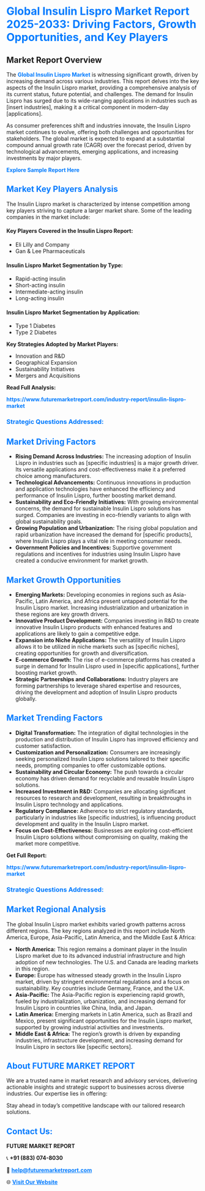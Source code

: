 <h1 style="color: #007BFF;">Global Insulin Lispro Market Report 2025-2033: Driving Factors, Growth Opportunities, and Key Players</h1>

<section id="overview">
<h2>Market Report Overview</h2>
<p>The <a href="https://www.futuremarketreport.com/industry-report/insulin-lispro-market" style="color: #007BFF; text-decoration: none;"><strong>Global Insulin Lispro Market</strong></a> is witnessing significant growth, driven by increasing demand across various industries. This report delves into the key aspects of the Insulin Lispro market, providing a comprehensive analysis of its current status, future potential, and challenges. The demand for Insulin Lispro has surged due to its wide-ranging applications in industries such as [insert industries], making it a critical component in modern-day [applications].</p>
<p>As consumer preferences shift and industries innovate, the Insulin Lispro market continues to evolve, offering both challenges and opportunities for stakeholders. The global market is expected to expand at a substantial compound annual growth rate (CAGR) over the forecast period, driven by technological advancements, emerging applications, and increasing investments by major players.</p>
</section>

<section id="overview">
<p><a href="https://www.futuremarketreport.com/request-sample/reportId=27308" style="color: #007BFF; text-decoration: none;"><strong>Explore Sample Report Here</strong></a></p>
</section>

<section id="key-players">
<h2 style="color: #007BFF;">Market Key Players Analysis</h2>
<p>The Insulin Lispro market is characterized by intense competition among key players striving to capture a larger market share. Some of the leading companies in the market include:</p>
<h4>Key Players Covered in the Insulin Lispro Report:</h4>
<ul><li>Eli Lilly and Company</li><li>Gan &amp; Lee Pharmaceuticals</li></ul>
<h4>Insulin Lispro Market Segmentation by Type:</h4>
<ul><li>Rapid-acting insulin</li><li>Short-acting insulin</li><li>Intermediate-acting insulin</li><li>Long-acting insulin</li></ul>

<h4>Insulin Lispro Market Segmentation by Application:</h4>
<ul><li>Type 1 Diabetes</li><li>Type 2 Diabetes</li></ul>
<p><strong>Key Strategies Adopted by Market Players:</strong></p>
<ul>
<li>Innovation and R&D</li>
<li>Geographical Expansion</li>
<li>Sustainability Initiatives</li>
<li>Mergers and Acquisitions</li>
</ul>
</section>

<section>
<p><strong>Read Full Analysis: </strong></p><a href="https://www.futuremarketreport.com/industry-report/insulin-lispro-market" style="color: #007BFF; text-decoration: none;"><strong>https://www.futuremarketreport.com/industry-report/insulin-lispro-market</strong></a>
<h3 style="color: #007BFF;">Strategic Questions Addressed:</h3>
</section>

<section id="driving-factors">
<h2 style="color: #007BFF;">Market Driving Factors</h2>
<ul>
<li><strong>Rising Demand Across Industries:</strong> The increasing adoption of Insulin Lispro in industries such as [specific industries] is a major growth driver. Its versatile applications and cost-effectiveness make it a preferred choice among manufacturers.</li>
<li><strong>Technological Advancements:</strong> Continuous innovations in production and application technologies have enhanced the efficiency and performance of Insulin Lispro, further boosting market demand.</li>
<li><strong>Sustainability and Eco-Friendly Initiatives:</strong> With growing environmental concerns, the demand for sustainable Insulin Lispro solutions has surged. Companies are investing in eco-friendly variants to align with global sustainability goals.</li>
<li><strong>Growing Population and Urbanization:</strong> The rising global population and rapid urbanization have increased the demand for [specific products], where Insulin Lispro plays a vital role in meeting consumer needs.</li>
<li><strong>Government Policies and Incentives:</strong> Supportive government regulations and incentives for industries using Insulin Lispro have created a conducive environment for market growth.</li>
</ul>
</section>

<section id="growth-opportunities">
<h2 style="color: #007BFF;">Market Growth Opportunities</h2>
<ul>
<li><strong>Emerging Markets:</strong> Developing economies in regions such as Asia-Pacific, Latin America, and Africa present untapped potential for the Insulin Lispro market. Increasing industrialization and urbanization in these regions are key growth drivers.</li>
<li><strong>Innovative Product Development:</strong> Companies investing in R&D to create innovative Insulin Lispro products with enhanced features and applications are likely to gain a competitive edge.</li>
<li><strong>Expansion into Niche Applications:</strong> The versatility of Insulin Lispro allows it to be utilized in niche markets such as [specific niches], creating opportunities for growth and diversification.</li>
<li><strong>E-commerce Growth:</strong> The rise of e-commerce platforms has created a surge in demand for Insulin Lispro used in [specific applications], further boosting market growth.</li>
<li><strong>Strategic Partnerships and Collaborations:</strong> Industry players are forming partnerships to leverage shared expertise and resources, driving the development and adoption of Insulin Lispro products globally.</li>
</ul>
</section>

<section id="trending-factors">
<h2 style="color: #007BFF;">Market Trending Factors</h2>
<ul>
<li><strong>Digital Transformation:</strong> The integration of digital technologies in the production and distribution of Insulin Lispro has improved efficiency and customer satisfaction.</li>
<li><strong>Customization and Personalization:</strong> Consumers are increasingly seeking personalized Insulin Lispro solutions tailored to their specific needs, prompting companies to offer customizable options.</li>
<li><strong>Sustainability and Circular Economy:</strong> The push towards a circular economy has driven demand for recyclable and reusable Insulin Lispro solutions.</li>
<li><strong>Increased Investment in R&D:</strong> Companies are allocating significant resources to research and development, resulting in breakthroughs in Insulin Lispro technology and applications.</li>
<li><strong>Regulatory Compliance:</strong> Adherence to strict regulatory standards, particularly in industries like [specific industries], is influencing product development and quality in the Insulin Lispro market.</li>
<li><strong>Focus on Cost-Effectiveness:</strong> Businesses are exploring cost-efficient Insulin Lispro solutions without compromising on quality, making the market more competitive.</li>
</ul>
</section>

<section>
<p><strong>Get Full Report: </strong></p><a href="https://www.futuremarketreport.com/industry-report/insulin-lispro-market" style="color: #007BFF; text-decoration: none;"><strong>https://www.futuremarketreport.com/industry-report/insulin-lispro-market</strong></a>
<h3 style="color: #007BFF;">Strategic Questions Addressed:</h3>
</section>


<section id="regional-analysis">
<h2 style="color: #007BFF;">Market Regional Analysis</h2>
<p>The global Insulin Lispro market exhibits varied growth patterns across different regions. The key regions analyzed in this report include North America, Europe, Asia-Pacific, Latin America, and the Middle East & Africa:</p>
<ul>
<li><strong>North America:</strong> This region remains a dominant player in the Insulin Lispro market due to its advanced industrial infrastructure and high adoption of new technologies. The U.S. and Canada are leading markets in this region.</li>
<li><strong>Europe:</strong> Europe has witnessed steady growth in the Insulin Lispro market, driven by stringent environmental regulations and a focus on sustainability. Key countries include Germany, France, and the U.K.</li>
<li><strong>Asia-Pacific:</strong> The Asia-Pacific region is experiencing rapid growth, fueled by industrialization, urbanization, and increasing demand for Insulin Lispro in countries like China, India, and Japan.</li>
<li><strong>Latin America:</strong> Emerging markets in Latin America, such as Brazil and Mexico, present significant opportunities for the Insulin Lispro market, supported by growing industrial activities and investments.</li>
<li><strong>Middle East & Africa:</strong> The region’s growth is driven by expanding industries, infrastructure development, and increasing demand for Insulin Lispro in sectors like [specific sectors].</li>
</ul>
</section>

<footer>
<h2 style="color: #007BFF;">About FUTURE MARKET REPORT</h2>
<p>We are a trusted name in market research and advisory services, delivering actionable insights and strategic support to businesses across diverse industries. Our expertise lies in offering:</p>

<p>Stay ahead in today’s competitive landscape with our tailored research solutions.</p>

<h2 style="color: #007BFF;">Contact Us:</h2>
<p><strong>FUTURE MARKET REPORT</strong></p>
<p>📞 <strong>+91 (883) 074-8030</strong></p>
<p>📧 <strong><a href="mailto:help@futuremarketreport.com" style="color: #007BFF;">help@futuremarketreport.com</a></strong></p>
<p>🌐 <strong><a href="https://www.futuremarketreport.com/" style="color: #007BFF;">Visit Our Website</a></strong></p>
</footer>